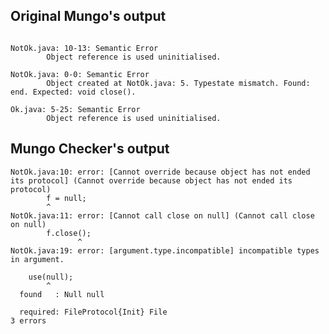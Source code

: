 ## Original Mungo's output

```

NotOk.java: 10-13: Semantic Error
		Object reference is used uninitialised.

NotOk.java: 0-0: Semantic Error
		Object created at NotOk.java: 5. Typestate mismatch. Found: end. Expected: void close().

Ok.java: 5-25: Semantic Error
		Object reference is used uninitialised.```

## Mungo Checker's output

```
NotOk.java:10: error: [Cannot override because object has not ended its protocol] (Cannot override because object has not ended its protocol)
        f = null;
        ^
NotOk.java:11: error: [Cannot call close on null] (Cannot call close on null)
        f.close();
               ^
NotOk.java:19: error: [argument.type.incompatible] incompatible types in argument.
    use(null);
        ^
  found   : Null null
  required: FileProtocol{Init} File
3 errors```
